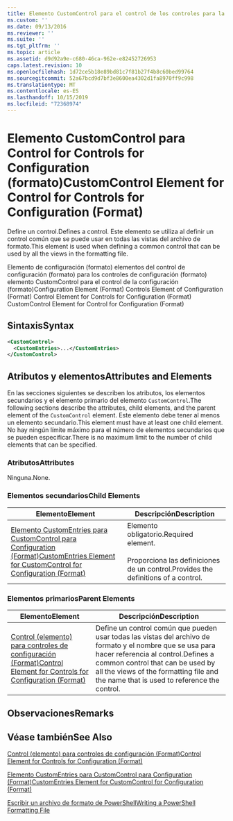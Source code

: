 ```yaml
---
title: Elemento CustomControl para el control de los controles para la configuración (Format) | Microsoft Docs
ms.custom: ''
ms.date: 09/13/2016
ms.reviewer: ''
ms.suite: ''
ms.tgt_pltfrm: ''
ms.topic: article
ms.assetid: d9d92a9e-c680-46ca-962e-e82452726953
caps.latest.revision: 10
ms.openlocfilehash: 1d72ce5b18e89bd81c7f81b27f4b8c60bed99764
ms.sourcegitcommit: 52a67bcd9d7bf3e8600ea4302d1fa8970ff9c998
ms.translationtype: MT
ms.contentlocale: es-ES
ms.lasthandoff: 10/15/2019
ms.locfileid: "72368974"
---
```

# <a name="customcontrol-element-for-control-for-controls-for-configuration-format"></a><span data-ttu-id="9dd54-102">Elemento CustomControl para Control for Controls for Configuration (formato)</span><span class="sxs-lookup"><span data-stu-id="9dd54-102">CustomControl Element for Control for Controls for Configuration (Format)</span></span>

<span data-ttu-id="9dd54-103">Define un control.</span><span class="sxs-lookup"><span data-stu-id="9dd54-103">Defines a control.</span></span> <span data-ttu-id="9dd54-104">Este elemento se utiliza al definir un control común que se puede usar en todas las vistas del archivo de formato.</span><span class="sxs-lookup"><span data-stu-id="9dd54-104">This element is used when defining a common control that can be used by all the views in the formatting file.</span></span>

<span data-ttu-id="9dd54-105">Elemento de configuración (formato) elementos del control de configuración (formato) para los controles de configuración (formato) elemento CustomControl para el control de la configuración (formato)</span><span class="sxs-lookup"><span data-stu-id="9dd54-105">Configuration Element (Format) Controls Element of Configuration (Format) Control Element for Controls for Configuration (Format) CustomControl Element for Control for Configuration (Format)</span></span>

## <a name="syntax"></a><span data-ttu-id="9dd54-106">Sintaxis</span><span class="sxs-lookup"><span data-stu-id="9dd54-106">Syntax</span></span>

```xml
<CustomControl>
  <CustomEntries>...</CustomEntries>
</CustomControl>
```

## <a name="attributes-and-elements"></a><span data-ttu-id="9dd54-107">Atributos y elementos</span><span class="sxs-lookup"><span data-stu-id="9dd54-107">Attributes and Elements</span></span>

<span data-ttu-id="9dd54-108">En las secciones siguientes se describen los atributos, los elementos secundarios y el elemento primario del elemento `CustomControl`.</span><span class="sxs-lookup"><span data-stu-id="9dd54-108">The following sections describe the attributes, child elements, and the parent element of the `CustomControl` element.</span></span> <span data-ttu-id="9dd54-109">Este elemento debe tener al menos un elemento secundario.</span><span class="sxs-lookup"><span data-stu-id="9dd54-109">This element must have at least one child element.</span></span> <span data-ttu-id="9dd54-110">No hay ningún límite máximo para el número de elementos secundarios que se pueden especificar.</span><span class="sxs-lookup"><span data-stu-id="9dd54-110">There is no maximum limit to the number of child elements that can be specified.</span></span>

### <a name="attributes"></a><span data-ttu-id="9dd54-111">Atributos</span><span class="sxs-lookup"><span data-stu-id="9dd54-111">Attributes</span></span>

<span data-ttu-id="9dd54-112">Ninguna.</span><span class="sxs-lookup"><span data-stu-id="9dd54-112">None.</span></span>

### <a name="child-elements"></a><span data-ttu-id="9dd54-113">Elementos secundarios</span><span class="sxs-lookup"><span data-stu-id="9dd54-113">Child Elements</span></span>

|<span data-ttu-id="9dd54-114">Elemento</span><span class="sxs-lookup"><span data-stu-id="9dd54-114">Element</span></span>|<span data-ttu-id="9dd54-115">Descripción</span><span class="sxs-lookup"><span data-stu-id="9dd54-115">Description</span></span>|
|-------------|-----------------|
|[<span data-ttu-id="9dd54-116">Elemento CustomEntries para CustomControl para Configuration (Format)</span><span class="sxs-lookup"><span data-stu-id="9dd54-116">CustomEntries Element for CustomControl for Configuration (Format)</span></span>](./customentries-element-for-customcontrol-for-controls-for-configuration-format.md)|<span data-ttu-id="9dd54-117">Elemento obligatorio.</span><span class="sxs-lookup"><span data-stu-id="9dd54-117">Required element.</span></span><br /><br /> <span data-ttu-id="9dd54-118">Proporciona las definiciones de un control.</span><span class="sxs-lookup"><span data-stu-id="9dd54-118">Provides the definitions of a control.</span></span>|

### <a name="parent-elements"></a><span data-ttu-id="9dd54-119">Elementos primarios</span><span class="sxs-lookup"><span data-stu-id="9dd54-119">Parent Elements</span></span>

|<span data-ttu-id="9dd54-120">Elemento</span><span class="sxs-lookup"><span data-stu-id="9dd54-120">Element</span></span>|<span data-ttu-id="9dd54-121">Descripción</span><span class="sxs-lookup"><span data-stu-id="9dd54-121">Description</span></span>|
|-------------|-----------------|
|[<span data-ttu-id="9dd54-122">Control (elemento) para controles de configuración (Format)</span><span class="sxs-lookup"><span data-stu-id="9dd54-122">Control Element for Controls for Configuration (Format)</span></span>](./control-element-for-controls-for-configuration-format.md)|<span data-ttu-id="9dd54-123">Define un control común que pueden usar todas las vistas del archivo de formato y el nombre que se usa para hacer referencia al control.</span><span class="sxs-lookup"><span data-stu-id="9dd54-123">Defines a common control that can be used by all the views of the formatting file and the name that is used to reference the control.</span></span>|

## <a name="remarks"></a><span data-ttu-id="9dd54-124">Observaciones</span><span class="sxs-lookup"><span data-stu-id="9dd54-124">Remarks</span></span>

## <a name="see-also"></a><span data-ttu-id="9dd54-125">Véase también</span><span class="sxs-lookup"><span data-stu-id="9dd54-125">See Also</span></span>

[<span data-ttu-id="9dd54-126">Control (elemento) para controles de configuración (Format)</span><span class="sxs-lookup"><span data-stu-id="9dd54-126">Control Element for Controls for Configuration (Format)</span></span>](./control-element-for-controls-for-configuration-format.md)

[<span data-ttu-id="9dd54-127">Elemento CustomEntries para CustomControl para Configuration (Format)</span><span class="sxs-lookup"><span data-stu-id="9dd54-127">CustomEntries Element for CustomControl for Configuration (Format)</span></span>](./customentries-element-for-customcontrol-for-controls-for-configuration-format.md)

[<span data-ttu-id="9dd54-128">Escribir un archivo de formato de PowerShell</span><span class="sxs-lookup"><span data-stu-id="9dd54-128">Writing a PowerShell Formatting File</span></span>](./writing-a-powershell-formatting-file.md)
